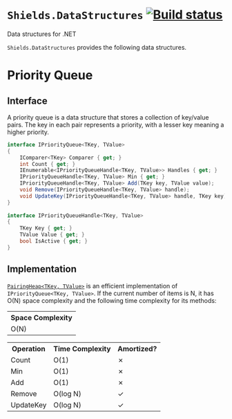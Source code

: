 # `Shields.DataStructures` [![Build status](https://ci.appveyor.com/api/projects/status/wtr06q9vbl5krel0/branch/master?svg=true)](https://ci.appveyor.com/project/timothy-shields/data-structures/branch/master)
Data structures for .NET



`Shields.DataStructures` provides the following data structures.

# Priority Queue
## Interface
A priority queue is a data structure that stores a collection of key/value pairs. The key in each pair represents a priority, with a lesser key meaning a higher priority.

```C#
interface IPriorityQueue<TKey, TValue>
{
    IComparer<TKey> Comparer { get; }
    int Count { get; }
    IEnumerable<IPriorityQueueHandle<TKey, TValue>> Handles { get; }
    IPriorityQueueHandle<TKey, TValue> Min { get; }
    IPriorityQueueHandle<TKey, TValue> Add(TKey key, TValue value);
    void Remove(IPriorityQueueHandle<TKey, TValue> handle);
    void UpdateKey(IPriorityQueueHandle<TKey, TValue> handle, TKey key);
}
    
interface IPriorityQueueHandle<TKey, TValue>
{
    TKey Key { get; }
    TValue Value { get; }
    bool IsActive { get; }
}
```

## Implementation
[`PairingHeap<TKey, TValue>`](http://en.wikipedia.org/wiki/Pairing_heap) is an efficient implementation of `IPriorityQueue<TKey, TValue>`. If the current number of items is N, it has O(N) space complexity and the following time complexity for its methods:

<table>
  <tr><th>Space Complexity</th></tr>
  <tr><td>O(N)</td></tr>
</table>

<table>
  <tr><th>Operation</th><th>Time Complexity</th><th>Amortized?</th></tr>
  <tr><td>Count</td><td>O(1)</td><td>&cross;</td></tr>
  <tr><td>Min</td><td>O(1)</td><td>&cross;</td></tr>
  <tr><td>Add</td><td>O(1)</td><td>&cross;</td></tr>
  <tr><td>Remove</td><td>O(log N)</td><td>&check;</td></tr>
  <tr><td>UpdateKey</td><td>O(log N)</td><td>&check;</td></tr>
</table>
